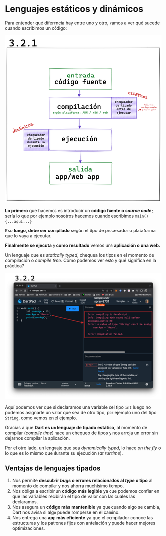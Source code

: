 # Lenguajes estáticos y dinámicos

Para entender qué diferencia hay entre uno y otro, vamos a ver qué sucede cuando escribimos un código:

![Proceso desde el código fuente](https://raw.githubusercontent.com/themonkslab/courses/main/dart/3.Sistema_de_tipado/2.1_estaticos_dinamicos.png)

__Lo primero__ que hacemos es introducir un __código fuente o _source code_;__ sería lo que por ejemplo nosotros hacemos cuando escribimos `main(){...aquí...}`

Eso __luego, debe ser compilado__ según el tipo de procesador o plataforma que lo vaya a ejecutar.

__Finalmente se ejecuta__ y __como resultado__ vemos una __aplicación o una web.__

Un lenguaje que es _statically typed_, chequea los tipos en el momento de compilación o _compile time_. Cómo podemos ver esto y qué significa en la práctica?

![Errores al compilar](https://raw.githubusercontent.com/themonkslab/courses/main/dart/3.Sistema_de_tipado/2.2_errores_al_compilar.png)

Aquí podemos ver que si declaramos una variable del tipo `int` luego no podemos asignarle un valor que sea de otro tipo, por ejemplo uno del tipo `String`, como vemos en el ejemplo.

Gracias a que __Dart es un lenguaje de tipado estático__, al momento de compilar (_compile time_) hace un chequeo de tipos y nos arroja un error sin dejarnos compilar la aplicación.

Por el otro lado, un lenguaje que sea _dynamically typed_, lo hace _on the fly_ o lo que es lo mismo que durante su ejecución (_at runtime_).

## Ventajas de lenguajes tipados

1. Nos permite __descubrir _bugs_ o errores relacionados al _type_ o tipo__ al momento de compilar y nos ahorra muchísimo tiempo.
2. Nos obliga a escribir un __código más legible__ ya que podemos confiar en que las variables recibirán el tipo de valor con las cuales las declaramos.
3. Nos asegura un __código más mantenible__ ya que cuando algo se cambia, Dart nos avisa si algo puede romperse en el camino.
4. Nos entrega una __app más eficiente__ ya que el compilador conoce las estructuras y los patrones fijos con antelación y puede hacer mejores optimizaciones.

